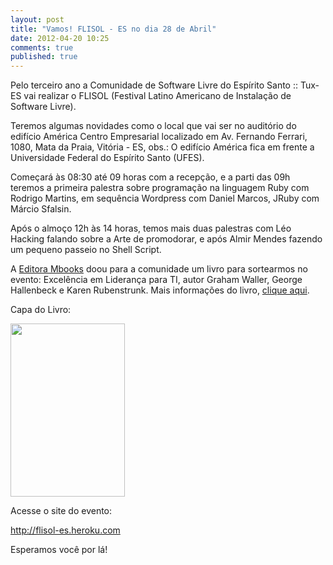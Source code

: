 ```yaml
---
layout: post
title: "Vamos! FLISOL - ES no dia 28 de Abril"
date: 2012-04-20 10:25
comments: true
published: true
---
```


Pelo terceiro ano a Comunidade de Software Livre do Espírito Santo :: Tux-ES vai realizar o FLISOL (Festival Latino Americano de Instalação de Software Livre).

Teremos algumas novidades como o local que vai ser no auditório do edifício América Centro Empresarial localizado em Av. Fernando Ferrari, 1080, Mata da Praia, Vitória - ES, obs.: O edifício América fica em frente a Universidade Federal do Espírito Santo (UFES).

Começará às 08:30 até 09 horas com a recepção, e a parti das 09h teremos a primeira palestra sobre programação na linguagem Ruby com Rodrigo Martins, em sequência Wordpress com Daniel Marcos, JRuby com Márcio Sfalsin.

Após o almoço 12h às 14 horas, temos mais duas palestras com Léo Hacking falando sobre a Arte de promodorar, e após Almir Mendes fazendo um pequeno passeio no Shell Script.

A <a href="http://www.mbooks.com.br">Editora Mbooks</a> doou para a comunidade um livro para sortearmos no evento: Excelência em Liderança para TI, autor Graham Waller, George Hallenbeck e Karen Rubenstrunk. Mais informações do livro, <a href="http://www.mbooks.com.br/cgi-bin/e-commerce/busca_e-commerce.cgi?lvcfg=mbooks&amp;action=saibamais&amp;codigo=801344">clique aqui</a>.

Capa do Livro:

<a href="http://www.mbooks.com.br/cgi-bin/e-commerce/busca_e-commerce.cgi?lvcfg=mbooks&amp;amp;action=saibamais&amp;amp;codigo=801344"><img src="http://www.ibuscas.com.br/mbooks/img_lv/excelencia_em_lideranca_para_ti_big.jpg" alt="" width="183" height="277" /></a>

Acesse o site do evento:

<a href="http://flisol-es.heroku.com">http://flisol-es.heroku.com</a>

Esperamos você por lá!
